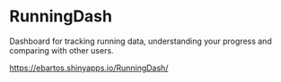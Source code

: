 # RunningDash
Dashboard for tracking running data, understanding your progress and comparing with other users.

https://ebartos.shinyapps.io/RunningDash/
